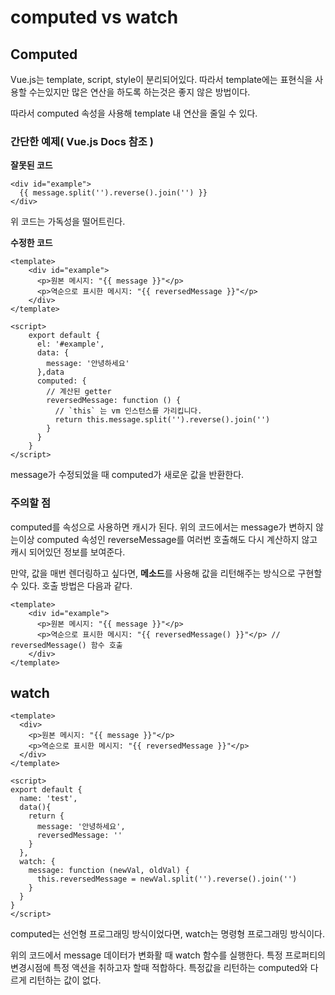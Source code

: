 # computed vs watch

## Computed

Vue.js는 template, script, style이 분리되어있다. 따라서 template에는 표현식을 사용할 수는있지만 많은 연산을 하도록 하는것은 좋지 않은 방법이다.

따라서  computed 속성을 사용해 template 내 연산을 줄일 수 있다.

### 간단한 예제( Vue.js Docs 참조 )

**잘못된 코드**

```
<div id="example">
  {{ message.split('').reverse().join('') }}
</div>

```

위 코드는 가독성을 떨어트린다.

**수정한 코드**

```
<template>
	<div id="example">
	  <p>원본 메시지: "{{ message }}"</p>
	  <p>역순으로 표시한 메시지: "{{ reversedMessage }}"</p>
	</div>
</template>

<script>
	export default {
	  el: '#example',
	  data: {
	    message: '안녕하세요'
	  },data
	  computed: {
	    // 계산된 getter
	    reversedMessage: function () {
	      // `this` 는 vm 인스턴스를 가리킵니다.
	      return this.message.split('').reverse().join('')
	    }
	  }
	}
</script>

```

message가 수정되었을 때 computed가 새로운 값을 반환한다.

### 주의할 점

computed를 속성으로 사용하면 캐시가 된다. 위의 코드에서는 message가 변하지 않는이상 computed 속성인 reverseMessage를 여러번 호출해도 다시 계산하지 않고 캐시 되어있던 정보를 보여준다.

만약, 값을 매번 렌더링하고 싶다면, **메소드**를 사용해 값을 리턴해주는 방식으로 구현할 수 있다. 호출 방법은 다음과 같다.

```
<template>
	<div id="example">
	  <p>원본 메시지: "{{ message }}"</p>
	  <p>역순으로 표시한 메시지: "{{ reversedMessage() }}"</p> // reversedMessage() 함수 호출
	</div>
</template>

```

## watch

```
<template>
  <div>
    <p>원본 메시지: "{{ message }}"</p>
    <p>역순으로 표시한 메시지: "{{ reversedMessage }}"</p>
  </div>
</template>

<script>
export default {
  name: 'test',
  data(){
    return {
      message: '안녕하세요',
      reversedMessage: ''
    }
  },
  watch: {
    message: function (newVal, oldVal) {
      this.reversedMessage = newVal.split('').reverse().join('')
    }
  }
}
</script>

```

computed는 선언형 프로그래밍 방식이었다면, watch는 명령형 프로그래밍 방식이다.

위의 코드에서 message 데이터가 변화활 때 watch 함수를 실행한다.
특정 프로퍼티의 변경시점에 특정 액션을 취하고자 할때 적합하다. 특정값을 리턴하는 computed와 다르게 리턴하는 값이 없다.
